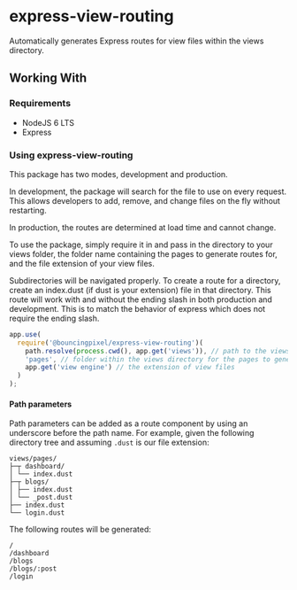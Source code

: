 # express-view-routing

Automatically generates Express routes for view files within the views directory.

## Working With

### Requirements

- NodeJS 6 LTS
- Express

### Using express-view-routing

This package has two modes, development and production.

In development, the package will search for the file to use on every request.
This allows developers to add, remove, and change files on the fly without restarting.

In production, the routes are determined at load time and cannot change.

To use the package, simply require it in and pass in the directory to your views folder, the folder name containing the pages to generate routes for, and the file extension of your view files.

Subdirectories will be navigated properly.
To create a route for a directory, create an index.dust (if dust is your extension) file in that directory.
This route will work with and without the ending slash in both production and development.
This is to match the behavior of express which does not require the ending slash.

```js
app.use(
  require('@bouncingpixel/express-view-routing')(
    path.resolve(process.cwd(), app.get('views')), // path to the views directory
    'pages', // folder within the views directory for the pages to generate routes
    app.get('view engine') // the extension of view files
  )
);
```

#### Path parameters

Path parameters can be added as a route component by using an underscore before the path name.
For example, given the following directory tree and assuming `.dust` is our file extension:

```
views/pages/
├─┬ dashboard/
│ └── index.dust
├─┬ blogs/
│ ├── index.dust
│ └── _post.dust
├── index.dust
└── login.dust
```

The following routes will be generated:
```
/
/dashboard
/blogs
/blogs/:post
/login
```
